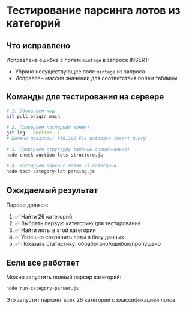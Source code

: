 # Тестирование парсинга лотов из категорий

## Что исправлено

Исправлена ошибка с полем `mintage` в запросе INSERT:
- Убрано несуществующее поле `mintage` из запроса
- Исправлен массив значений для соответствия полям таблицы

## Команды для тестирования на сервере

```bash
# 1. Обновляем код
git pull origin main

# 2. Проверяем последний коммит
git log --oneline -1
# Должно показать: bf812c2 Fix database insert query

# 3. Проверяем структуру таблицы (опционально)
node check-auction-lots-structure.js

# 4. Тестируем парсинг лотов из категории
node test-category-lot-parsing.js
```

## Ожидаемый результат

Парсер должен:
1. ✅ Найти 26 категорий
2. ✅ Выбрать первую категорию для тестирования
3. ✅ Найти лоты в этой категории
4. ✅ Успешно сохранить лоты в базу данных
5. ✅ Показать статистику: обработано/ошибок/пропущено

## Если все работает

Можно запустить полный парсер категорий:
```bash
node run-category-parser.js
```

Это запустит парсинг всех 26 категорий с классификацией лотов.
